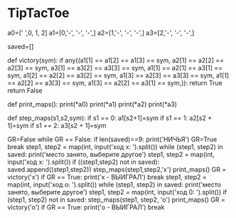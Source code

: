 # TipTacToe
a0=[' ',0, 1, 2]
a1=[0,'-', '-', '-',]
a2=[1,'-', '-', '-',]
a3=[2,'-', '-', '-',]

saved=[]

def victory(sym):
    if any((a1[1] == a1[2] == a1[3] == sym, a2[1] == a2[2] == a2[3] == sym, a3[1] == a3[2] == a3[3] == sym,
            a1[1] == a2[1] == a3[1] == sym, a1[2] == a2[2] == a3[2] == sym, a1[3] == a2[3] == a3[3] == sym,
            a1[1] == a2[2] == a3[3] == sym, a1[3] == a2[2] == a3[1] == sym,)):
        return True
    return False


def print_maps():
    print(*a0)
    print(*a1)
    print(*a2)
    print(*a3)

def step_maps(s1,s2,sym):
    if s1 == 0: a1[s2+1]=sym
    if s1 == 1: a2[s2 + 1]=sym
    if s1 == 2: a3[s2 + 1]=sym

GR=False
while GR == False:
    if len(saved)==9:
        print('НИЧЬЯ')
        GR=True
        break
    step1, step2 = map(int, input('ход x: ').split())
    while (step1, step2) in saved:
        print('место занято, выберите другое')
        step1, step2 = map(int, input('ход x: ').split())
    if ((step1,step2) not in saved):
        saved.append((step1,step2))
        step_maps(step1,step2,'x')
        print_maps()
        GR = victory('x')
        if GR == True:
            print('х - ВЫИГРАЛ')
            break
    step1, step2 = map(int, input('ход o: ').split())
    while (step1, step2) in saved:
        print('место занято, выберите другое')
        step1, step2 = map(int, input('ход 0: ').split())
    if (step1, step2) not in saved:
        step_maps(step1, step2, 'o')
        print_maps()
        GR = victory('o')
        if GR == True:
            print('о - ВЫИГРАЛ')
            break
